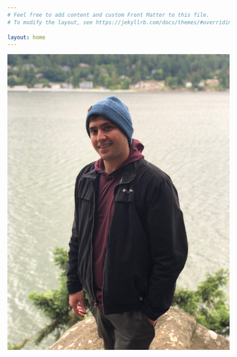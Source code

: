 ```yaml
---
# Feel free to add content and custom Front Matter to this file.
# To modify the layout, see https://jekyllrb.com/docs/themes/#overriding-theme-defaults

layout: home
---
```


![Kelly Ebler on Chuckanut Island](/assets/img/kelly-ebler-chuckanut-island.jpg)
